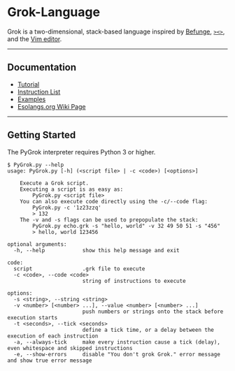 # Grok-Language
Grok is a two-dimensional, stack-based language inspired by [Befunge], [`><>`][Fish], and the [Vim editor][Vim].

---

## Documentation
+ [Tutorial]
+ [Instruction List]
+ [Examples]
+ [Esolangs.org Wiki Page][Wiki]

---

## Getting Started
The PyGrok interpreter requires Python 3 or higher.

```
$ PyGrok.py --help
usage: PyGrok.py [-h] (<script file> | -c <code>) [<options>]

    Execute a Grok script.
    Executing a script is as easy as:
        PyGrok.py <script file>
    You can also execute code directly using the -c/--code flag:
        PyGrok.py -c '1z23zzq'
        > 132
    The -v and -s flags can be used to prepopulate the stack:
        PyGrok.py echo.grk -s "hello, world" -v 32 49 50 51 -s "456"
        > hello, world 123456

optional arguments:
  -h, --help            show this help message and exit

code:
  script                .grk file to execute
  -c <code>, --code <code>
                        string of instructions to execute

options:
  -s <string>, --string <string>
  -v <number> [<number> ...], --value <number> [<number> ...]
                        push numbers or strings onto the stack before execution starts
  -t <seconds>, --tick <seconds>
                        define a tick time, or a delay between the execution of each instruction
  -a, --always-tick     make every instruction cause a tick (delay), even whitespace and skipped instructions
  -e, --show-errors     disable "You don't grok Grok." error message and show true error message
```

[Tutorial]: https://github.com/AMiller42/Grok-Language/wiki/Tutorial
[Instruction List]: https://github.com/AMiller42/Grok-Language/wiki/Instruction-List
[Examples]: https://github.com/AMiller42/Grok-language/wiki/Examples
[Wiki]: https://esolangs.org/wiki/Grok

[Befunge]: https://esolangs.org/wiki/Befunge
[Fish]: https://esolangs.org/wiki/Fish
[Vim]: https://en.wikipedia.org/wiki/Vim_(text_editor)
